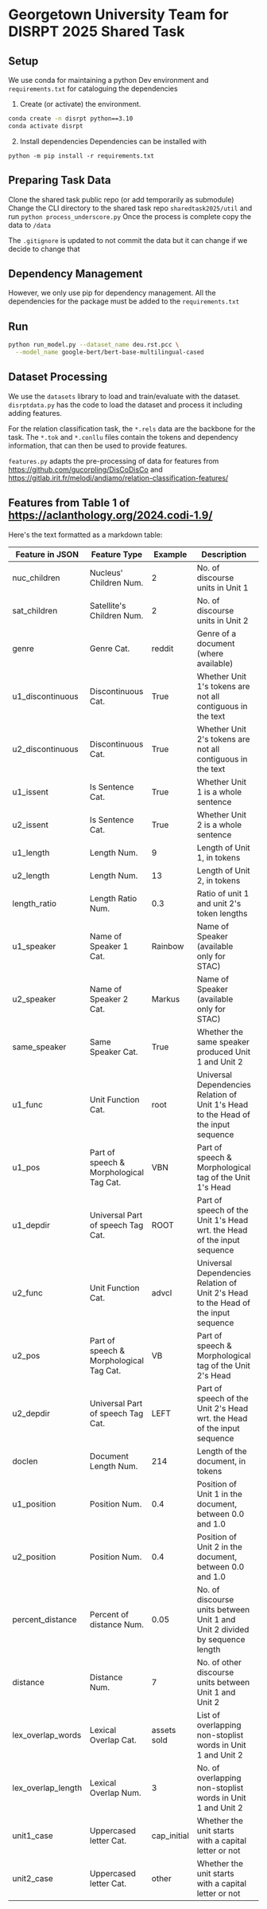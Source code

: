 # Georgetown University Team for DISRPT 2025 Shared Task

## Setup

We use conda for maintaining a python Dev environment and `requirements.txt` for cataloguing the dependencies
1. Create (or activate) the environment.
```bash
conda create -n disrpt python==3.10
conda activate disrpt
```

2. Install dependencies
Dependencies can be installed with
```
python -m pip install -r requirements.txt
```

## Preparing Task Data
Clone the shared task public repo (or add temporarily as submodule)
Change the CLI directory to the shared task repo `sharedtask2025/util` and run `python process_underscore.py`
Once the process is complete copy the data to `/data`

The `.gitignore` is updated to not commit the data but it can change if we decide to change that

## Dependency Management
However, we only use pip for dependency management.
All the dependencies for the package must be added to the `requirements.txt`


## Run
```bash
python run_model.py --dataset_name deu.rst.pcc \
  --model_name google-bert/bert-base-multilingual-cased 
```

## Dataset Processing
We use the `datasets` library to load and train/evaluate with the dataset.
`disrptdata.py` has the code to load the dataset and process it including adding features.

For the relation classification task, the `*.rels` data are the backbone for the task. 
The `*.tok` and `*.conllu` files contain the tokens and dependency information, that can then be used to provide features.

`features.py` adapts the pre-processing of data for features from https://github.com/gucorpling/DisCoDisCo and https://gitlab.irit.fr/melodi/andiamo/relation-classification-features/


## Features from Table 1 of https://aclanthology.org/2024.codi-1.9/
Here's the text formatted as a markdown table:

| Feature in JSON | Feature Type | Example | Description | Used |
|---|---|---|---|---|
| nuc_children | Nucleus' Children Num. | 2 | No. of discourse units in Unit 1 | 5 |
| sat_children | Satellite's Children Num. | 2 | No. of discourse units in Unit 2 | 8 |
| genre | Genre Cat. | reddit | Genre of a document (where available) | 5 |
| u1_discontinuous | Discontinuous Cat. | True | Whether Unit 1's tokens are not all contiguous in the text | 3 |
| u2_discontinuous | Discontinuous Cat. | True | Whether Unit 2's tokens are not all contiguous in the text | 5 |
| u1_issent | Is Sentence Cat. | True | Whether Unit 1 is a whole sentence | 3 |
| u2_issent | Is Sentence Cat. | True | Whether Unit 2 is a whole sentence | 5 |
| u1_length | Length Num. | 9 | Length of Unit 1, in tokens |  |
| u2_length | Length Num. | 13 | Length of Unit 2, in tokens |  |
| length_ratio | Length Ratio Num. | 0.3 | Ratio of unit 1 and unit 2's token lengths | 3 |
| u1_speaker | Name of Speaker 1 Cat. | Rainbow | Name of Speaker (available only for STAC) |  |
| u2_speaker | Name of Speaker 2 Cat. | Markus | Name of Speaker (available only for STAC) |  |
| same_speaker | Same Speaker Cat. | True | Whether the same speaker produced Unit 1 and Unit 2 | 2 |
| u1_func | Unit Function Cat. | root | Universal Dependencies Relation of Unit 1's Head to the Head of the input sequence | 1 |
| u1_pos | Part of speech & Morphological Tag Cat. | VBN | Part of speech & Morphological tag of the Unit 1's Head |  |
| u1_depdir | Universal Part of speech Tag Cat. | ROOT | Part of speech of the Unit 1's Head wrt. the Head of the input sequence | 8 |
| u2_func | Unit Function Cat. | advcl | Universal Dependencies Relation of Unit 2's Head to the Head of the input sequence | 8 |
| u2_pos | Part of speech & Morphological Tag Cat. | VB | Part of speech & Morphological tag of the Unit 2's Head | 8 |
| u2_depdir | Universal Part of speech Tag Cat. | LEFT | Part of speech of the Unit 2's Head wrt. the Head of the input sequence | 7 |
| doclen | Document Length Num. | 214 | Length of the document, in tokens |  |
| u1_position | Position Num. | 0.4 | Position of Unit 1 in the document, between 0.0 and 1.0 | 9 |
| u2_position | Position Num. | 0.4 | Position of Unit 2 in the document, between 0.0 and 1.0 |  |
| percent_distance | Percent of distance Num. | 0.05 | No. of discourse units between Unit 1 and Unit 2 divided by sequence length |  |
| distance | Distance Num. | 7 | No. of other discourse units between Unit 1 and Unit 2 | 9 |
| lex_overlap_words | Lexical Overlap Cat. | assets sold | List of overlapping non-stoplist words in Unit 1 and Unit 2 |  |
| lex_overlap_length | Lexical Overlap Num. | 3 | No. of overlapping non-stoplist words in Unit 1 and Unit 2 | 1 |
| unit1_case | Uppercased letter Cat. | cap_initial | Whether the unit starts with a capital letter or not | 1 |
| unit2_case | Uppercased letter Cat. | other | Whether the unit starts with a capital letter or not | 1 |